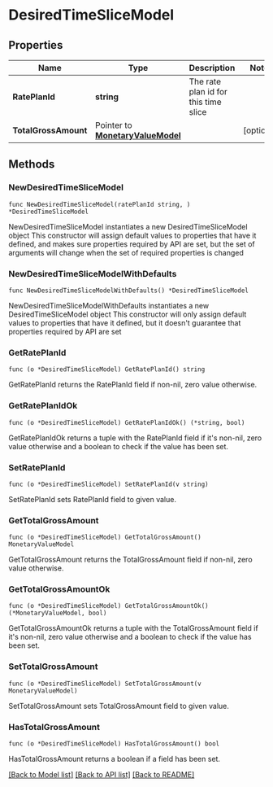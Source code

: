 # DesiredTimeSliceModel

## Properties

Name | Type | Description | Notes
------------ | ------------- | ------------- | -------------
**RatePlanId** | **string** | The rate plan id for this time slice | 
**TotalGrossAmount** | Pointer to [**MonetaryValueModel**](MonetaryValueModel.md) |  | [optional] 

## Methods

### NewDesiredTimeSliceModel

`func NewDesiredTimeSliceModel(ratePlanId string, ) *DesiredTimeSliceModel`

NewDesiredTimeSliceModel instantiates a new DesiredTimeSliceModel object
This constructor will assign default values to properties that have it defined,
and makes sure properties required by API are set, but the set of arguments
will change when the set of required properties is changed

### NewDesiredTimeSliceModelWithDefaults

`func NewDesiredTimeSliceModelWithDefaults() *DesiredTimeSliceModel`

NewDesiredTimeSliceModelWithDefaults instantiates a new DesiredTimeSliceModel object
This constructor will only assign default values to properties that have it defined,
but it doesn't guarantee that properties required by API are set

### GetRatePlanId

`func (o *DesiredTimeSliceModel) GetRatePlanId() string`

GetRatePlanId returns the RatePlanId field if non-nil, zero value otherwise.

### GetRatePlanIdOk

`func (o *DesiredTimeSliceModel) GetRatePlanIdOk() (*string, bool)`

GetRatePlanIdOk returns a tuple with the RatePlanId field if it's non-nil, zero value otherwise
and a boolean to check if the value has been set.

### SetRatePlanId

`func (o *DesiredTimeSliceModel) SetRatePlanId(v string)`

SetRatePlanId sets RatePlanId field to given value.


### GetTotalGrossAmount

`func (o *DesiredTimeSliceModel) GetTotalGrossAmount() MonetaryValueModel`

GetTotalGrossAmount returns the TotalGrossAmount field if non-nil, zero value otherwise.

### GetTotalGrossAmountOk

`func (o *DesiredTimeSliceModel) GetTotalGrossAmountOk() (*MonetaryValueModel, bool)`

GetTotalGrossAmountOk returns a tuple with the TotalGrossAmount field if it's non-nil, zero value otherwise
and a boolean to check if the value has been set.

### SetTotalGrossAmount

`func (o *DesiredTimeSliceModel) SetTotalGrossAmount(v MonetaryValueModel)`

SetTotalGrossAmount sets TotalGrossAmount field to given value.

### HasTotalGrossAmount

`func (o *DesiredTimeSliceModel) HasTotalGrossAmount() bool`

HasTotalGrossAmount returns a boolean if a field has been set.


[[Back to Model list]](../README.md#documentation-for-models) [[Back to API list]](../README.md#documentation-for-api-endpoints) [[Back to README]](../README.md)


